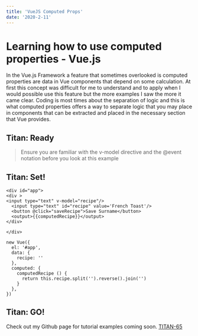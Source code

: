 ```yaml
---
title: 'VueJS Computed Props'
date: '2020-2-11'
---
```


# Learning how to use computed properties - Vue.js

In the Vue.js Framework a feature that sometimes overlooked is  computed properties are data in Vue components that depend on some calculation. At first this concept was difficult for me to understand and to apply when I would possible use this feature but the more examples I saw the more it came clear. Coding is most times about the separation of logic and this is what computed properties offers a way to separate logic that you may place in components that can be extracted and placed in the necessary section that Vue provides.

## Titan: Ready
> Ensure you are familiar with the v-model directive and the @event notation before you look at this example

## Titan: Set!

```
<div id="app">
<div >
<input type="text" v-model="recipe"/> 
  <input type="text" id="recipe" value='French Toast'/> 
  <button @click="saveRecipe">Save Surname</button> 
  <output>{{computedRecipe}}</output> 
</div> 
  
</div> 
 
new Vue({ 
  el: '#app', 
  data: { 
    recipe: '' 
  }, 
  computed: { 
    computedRecipe () { 
      return this.recipe.split('').reverse().join('')
    } 
  }, 
})

```
## Titan: GO!
Check out my Github page for tutorial examples coming soon.
[TITAN-65](https://wwww.github.com/titan-65)